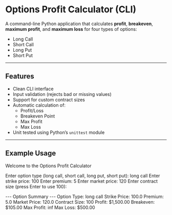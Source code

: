# Options Profit Calculator (CLI)

A command-line Python application that calculates **profit**, **breakeven**, **maximum profit**, and **maximum loss** for four types of options:

- Long Call
- Short Call
- Long Put
- Short Put

---

## Features

- Clean CLI interface
- Input validation (rejects bad or missing values)
- Support for custom contract sizes
- Automatic calculation of:
  - Profit/Loss
  - Breakeven Point
  - Max Profit
  - Max Loss
- Unit tested using Python’s `unittest` module

---

## Example Usage
Welcome to the Options Profit Calculator

Enter option type (long call, short call, long put, short put): long call
Enter strike price: 100
Enter premium: 5
Enter market price: 120
Enter contract size (press Enter to use 100):

--- Option Summary ---
Option Type: long call
Strike Price: 100.0
Premium: 5.0
Market Price: 120.0
Contract Size: 100
Profit: $1,500.00
Breakeven: $105.00
Max Profit: inf
Max Loss: $500.00

